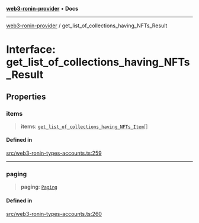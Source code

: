 [**web3-ronin-provider**](../README.md) • **Docs**

***

[web3-ronin-provider](../globals.md) / get\_list\_of\_collections\_having\_NFTs\_Result

# Interface: get\_list\_of\_collections\_having\_NFTs\_Result

## Properties

### items

> **items**: [`get_list_of_collections_having_NFTs_Item`](get_list_of_collections_having_NFTs_Item.md)[]

#### Defined in

[src/web3-ronin-types-accounts.ts:259](https://github.com/chuacw/web3-ronin-provider/blob/dab3da736520006c9aeb4dab1fb5f7a56228c341/src/web3-ronin-types-accounts.ts#L259)

***

### paging

> **paging**: [`Paging`](Paging.md)

#### Defined in

[src/web3-ronin-types-accounts.ts:260](https://github.com/chuacw/web3-ronin-provider/blob/dab3da736520006c9aeb4dab1fb5f7a56228c341/src/web3-ronin-types-accounts.ts#L260)
